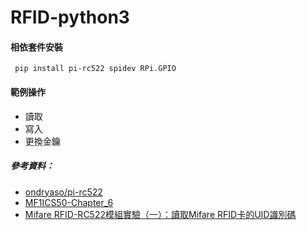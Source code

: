 # RFID-python3
#### 相依套件安裝
` pip install pi-rc522 spidev RPi.GPIO`

#### 範例操作
* 讀取
* 寫入
* 更換金鑰

##### 參考資料：
* [ondryaso/pi-rc522](https://github.com/ondryaso/pi-rc522)
* [MF1ICS50-Chapter_6](http://www.worldnfc.com/chips/MF1ICS50_IC_datasheet.pdf)
* [Mifare RFID-RC522模組實驗（一）：讀取Mifare RFID卡的UID識別碼](https://swf.com.tw/?p=930)
